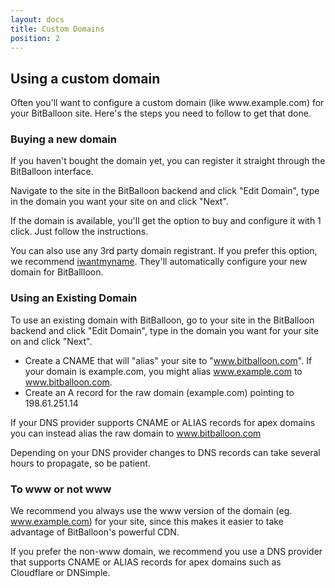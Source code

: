 ```yaml
---
layout: docs
title: Custom Domains
position: 2
---
```


## Using a custom domain

<p class="lead">Often you'll want to configure a custom domain (like www.example.com) for your BitBalloon site. Here's the steps you need to follow to get that done.</p>

### Buying a new domain

If you haven't bought the domain yet, you can register it straight through the BitBalloon interface.

Navigate to the site in the BitBalloon backend and click "Edit Domain", type in the domain you want your site on and click "Next".

If the domain is available, you'll get the option to buy and configure it with 1 click. Just follow the instructions.

You can also use any 3rd party domain registrant. If you prefer this option, we recommend [iwantmyname](https://iwantmyname.com/services/developer/bitballoon-custom-domain). They'll automatically configure your new domain for BitBallloon.

### Using an Existing Domain

To use an existing domain with BitBalloon, go to your site in the BitBalloon backend and click "Edit Domain", type in the domain you want for your site on and click "Next".

* Create a CNAME that will "alias" your site to "www.bitballoon.com". If your domain is example.com, you might alias www.example.com to www.bitballoon.com.
* Create an A record for the raw domain (example.com) pointing to 198.61.251.14

If your DNS provider supports CNAME or ALIAS records for apex domains you can instead alias the raw domain to www.bitballoon.com

Depending on your DNS provider changes to DNS records can take several hours to propagate, so be patient.

### To www or not www

We recommend you always use the www version of the domain (eg. www.example.com) for your site, since this makes it easier to take advantage of BitBalloon's powerful CDN.

If you prefer the non-www domain, we recommend you use a DNS provider that supports CNAME or ALIAS records for apex domains such as Cloudflare or DNSimple.
